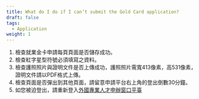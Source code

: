 ```yaml
---
title: What do I do if I can’t submit the Gold Card application?
draft: false
tags:
  - Application
weight: 1
---
```

1. 檢查就業金卡申請每頁頁面是否儲存成功。
2. 檢查紅字星型符號必須填寫之資料。
3. 檢查護照照片與證明文件是否上傳成功，護照照片需寬413像素，高531像素，證明文件請以PDF格式上傳。
4. 檢查頁面是否彈出到其他頁面，請留意申請平台右上角的登出倒數30分鐘。
5. 如您被迫登出，請重新登入[外國專業人才申辦窗口平臺](https://coa.immigration.gov.tw/coa-frontend/four-in-one/entry/ "至外國專業人才申辦窗口平臺")